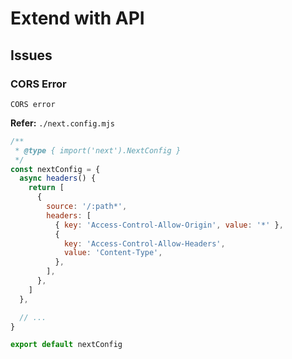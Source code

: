 # Extend with API

## Issues

### CORS Error

```log
CORS error
```

**Refer:** `./next.config.mjs`

```mjs
/**
 * @type { import('next').NextConfig }
 */
const nextConfig = {
  async headers() {
    return [
      {
        source: '/:path*',
        headers: [
          { key: 'Access-Control-Allow-Origin', value: '*' },
          {
            key: 'Access-Control-Allow-Headers',
            value: 'Content-Type',
          },
        ],
      },
    ]
  },

  // ...
}

export default nextConfig
```
